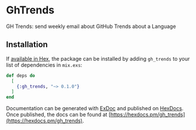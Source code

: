 # GhTrends

GH Trends: send weekly email about GitHub Trends about a Language

## Installation

If [available in Hex](https://hex.pm/docs/publish), the package can be installed
by adding `gh_trends` to your list of dependencies in `mix.exs`:

```elixir
def deps do
  [
    {:gh_trends, "~> 0.1.0"}
  ]
end
```

Documentation can be generated with [ExDoc](https://github.com/elixir-lang/ex_doc)
and published on [HexDocs](https://hexdocs.pm). Once published, the docs can
be found at [https://hexdocs.pm/gh_trends](https://hexdocs.pm/gh_trends).

